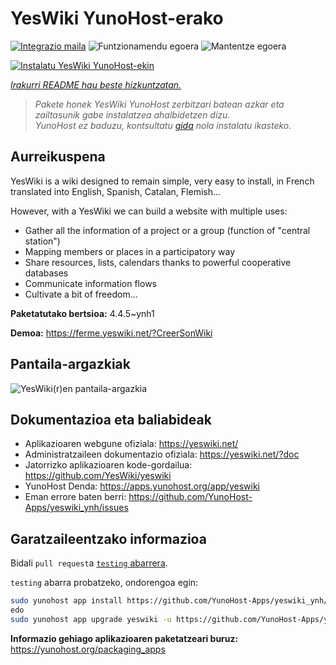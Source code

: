 <!--
Ohart ongi: README hau automatikoki sortu da <https://github.com/YunoHost/apps/tree/master/tools/readme_generator>ri esker
EZ editatu eskuz.
-->

# YesWiki YunoHost-erako

[![Integrazio maila](https://dash.yunohost.org/integration/yeswiki.svg)](https://ci-apps.yunohost.org/ci/apps/yeswiki/) ![Funtzionamendu egoera](https://ci-apps.yunohost.org/ci/badges/yeswiki.status.svg) ![Mantentze egoera](https://ci-apps.yunohost.org/ci/badges/yeswiki.maintain.svg)

[![Instalatu YesWiki YunoHost-ekin](https://install-app.yunohost.org/install-with-yunohost.svg)](https://install-app.yunohost.org/?app=yeswiki)

*[Irakurri README hau beste hizkuntzatan.](./ALL_README.md)*

> *Pakete honek YesWiki YunoHost zerbitzari batean azkar eta zailtasunik gabe instalatzea ahalbidetzen dizu.*  
> *YunoHost ez baduzu, kontsultatu [gida](https://yunohost.org/install) nola instalatu ikasteko.*

## Aurreikuspena

YesWiki is a wiki designed to remain simple, very easy to install, in French translated into English, Spanish, Catalan, Flemish...

However, with a YesWiki we can build a website with multiple uses:
- Gather all the information of a project or a group (function of "central station")
- Mapping members or places in a participatory way
- Share resources, lists, calendars thanks to powerful cooperative databases
- Communicate information flows
- Cultivate a bit of freedom...


**Paketatutako bertsioa:** 4.4.5~ynh1

**Demoa:** <https://ferme.yeswiki.net/?CreerSonWiki>

## Pantaila-argazkiak

![YesWiki(r)en pantaila-argazkia](./doc/screenshots/yeswiki_screenshots.png)

## Dokumentazioa eta baliabideak

- Aplikazioaren webgune ofiziala: <https://yeswiki.net/>
- Administratzaileen dokumentazio ofiziala: <https://yeswiki.net/?doc>
- Jatorrizko aplikazioaren kode-gordailua: <https://github.com/YesWiki/yeswiki>
- YunoHost Denda: <https://apps.yunohost.org/app/yeswiki>
- Eman errore baten berri: <https://github.com/YunoHost-Apps/yeswiki_ynh/issues>

## Garatzaileentzako informazioa

Bidali `pull request`a [`testing` abarrera](https://github.com/YunoHost-Apps/yeswiki_ynh/tree/testing).

`testing` abarra probatzeko, ondorengoa egin:

```bash
sudo yunohost app install https://github.com/YunoHost-Apps/yeswiki_ynh/tree/testing --debug
edo
sudo yunohost app upgrade yeswiki -u https://github.com/YunoHost-Apps/yeswiki_ynh/tree/testing --debug
```

**Informazio gehiago aplikazioaren paketatzeari buruz:** <https://yunohost.org/packaging_apps>
